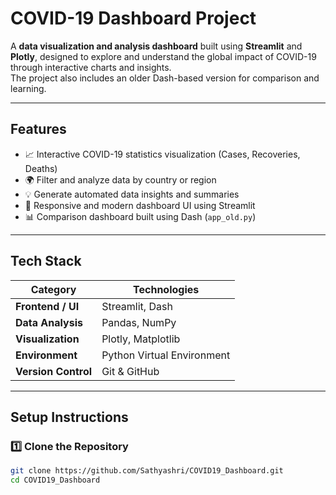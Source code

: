 # COVID-19 Dashboard Project

A **data visualization and analysis dashboard** built using **Streamlit** and **Plotly**, designed to explore and understand the global impact of COVID-19 through interactive charts and insights.  
The project also includes an older Dash-based version for comparison and learning.

---

## Features

- 📈 Interactive COVID-19 statistics visualization (Cases, Recoveries, Deaths)
- 🌍 Filter and analyze data by country or region
- 💡 Generate automated data insights and summaries
- 🎨 Responsive and modern dashboard UI using Streamlit
- 📊 Comparison dashboard built using Dash (`app_old.py`)

---

## Tech Stack

| Category | Technologies |
|-----------|---------------|
| **Frontend / UI** | Streamlit, Dash |
| **Data Analysis** | Pandas, NumPy |
| **Visualization** | Plotly, Matplotlib |
| **Environment** | Python Virtual Environment |
| **Version Control** | Git & GitHub |

---

## Setup Instructions

### 1️⃣ Clone the Repository
```bash
git clone https://github.com/Sathyashri/COVID19_Dashboard.git
cd COVID19_Dashboard

